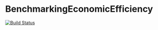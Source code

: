# BenchmarkingEconomicEfficiency

[![Build Status](https://github.com/javierbarbero/BenchmarkingEconomicEfficiency.jl/workflows/CI/badge.svg)](https://github.com/javierbarbero/BenchmarkingEconomicEfficiency.jl/actions)

